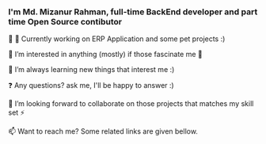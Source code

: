<h3 class="text-color:green;"> I'm Md. Mizanur Rahman, full-time BackEnd developer and part time Open Source contibutor</h3> 🚀
🔭 Currently working on ERP Application and some pet projects :)

👀 I’m interested in anything (mostly) if those fascinate me 👀

🌱 I’m always learning new things that interest me :)

❓ Any questions? ask me, I'll be happy to answer :)

💞️ I’m looking forward to collaborate on those projects that matches my skill set ⚡

📫 Want to reach me? Some related links are given bellow.
